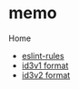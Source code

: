 # memo

Home

- [eslint-rules](eslint-rules/index.md)
- [id3v1 format](format/id3v1/index.md)
- [id3v2 format](format/id3v2/index.md)
